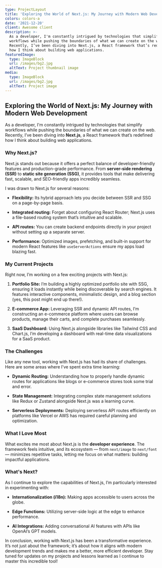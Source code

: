 ```yaml
---
type: ProjectLayout
title: 'Exploring the World of Next.js: My Journey with Modern Web Development'
colors: colors-a
date: '2021-12-20'
client: Awesome client
description: >-
  As a developer, I'm constantly intrigued by technologies that simplify
  workflows while pushing the boundaries of what we can create on the web.
  Recently, I’ve been diving into Next.js, a React framework that’s redefined
  how I think about building web applications.
featuredImage:
  type: ImageBlock
  url: /images/bg2.jpg
  altText: Project thumbnail image
media:
  type: ImageBlock
  url: /images/bg2.jpg
  altText: Project image
---
```

 

## Exploring the World of Next.js: My Journey with Modern Web Development

As a developer, I'm constantly intrigued by technologies that simplify workflows while pushing the boundaries of what we can create on the web. Recently, I’ve been diving into **Next.js**, a React framework that’s redefined how I think about building web applications.

### Why Next.js?

Next.js stands out because it offers a perfect balance of developer-friendly features and production-grade performance. From **server-side rendering (SSR)** to **static site generation (SSG)**, it provides tools that make delivering fast, scalable, and SEO-friendly apps incredibly seamless.

I was drawn to Next.js for several reasons:

*   **Flexibility:** Its hybrid approach lets you decide between SSR and SSG on a page-by-page basis.

*   **Integrated routing:** Forget about configuring React Router; Next.js uses a file-based routing system that’s intuitive and scalable.

*   **API routes:** You can create backend endpoints directly in your project without setting up a separate server.

*   **Performance:** Optimized images, prefetching, and built-in support for modern React features like `useServerActions` ensure my apps load blazing fast.

### My Current Projects

Right now, I’m working on a few exciting projects with Next.js:

1.  **Portfolio Site:** I’m building a highly optimized portfolio site with SSG, ensuring it loads instantly while being discoverable by search engines. It features interactive components, minimalistic design, and a blog section (yes, this post might end up there!).

2.  **E-commerce App:** Leveraging SSR and dynamic API routes, I’m constructing an e-commerce platform where users can browse products, manage their carts, and complete purchases seamlessly.

3.  **SaaS Dashboard:** Using Next.js alongside libraries like Tailwind CSS and Chart.js, I’m developing a dashboard with real-time data visualizations for a SaaS product.

### The Challenges

Like any new tool, working with Next.js has had its share of challenges. Here are some areas where I’ve spent extra time learning:

*   **Dynamic Routing:** Understanding how to properly handle dynamic routes for applications like blogs or e-commerce stores took some trial and error.

*   **State Management:** Integrating complex state management solutions like Redux or Zustand alongside Next.js was a learning curve.

*   **Serverless Deployments:** Deploying serverless API routes efficiently on platforms like Vercel or AWS has required careful planning and optimization.

### What I Love Most

What excites me most about Next.js is the **developer experience**. The framework feels intuitive, and its ecosystem — from `next/image` to `next/font` — minimizes repetitive tasks, letting me focus on what matters: building impactful applications.

### What's Next?

As I continue to explore the capabilities of Next.js, I’m particularly interested in experimenting with:

*   **Internationalization (i18n):** Making apps accessible to users across the globe.

*   **Edge Functions:** Utilizing server-side logic at the edge to enhance performance.

*   **AI Integrations:** Adding conversational AI features with APIs like OpenAI’s GPT models.

In conclusion, working with Next.js has been a transformative experience. It’s not just about the framework; it’s about how it aligns with modern development trends and makes me a better, more efficient developer. Stay tuned for updates on my projects and lessons learned as I continue to master this incredible tool!

 
